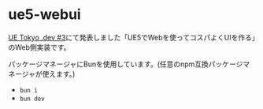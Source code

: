 # ue5-webui

[UE Tokyo .dev #3](https://ue-community-tokyo.connpass.com/event/318594/)にて発表しました「UE5でWebを使ってコスパよくUIを作る」のWeb側実装です。

パッケージマネージャにBunを使用しています。(任意のnpm互換パッケージマネージャが使えます。)

* `bun i`
* `bun dev`